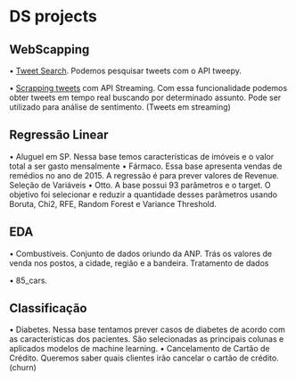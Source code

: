 # DS projects

## WebScapping

•	[Tweet Search](https://github.com/BrunoPTeruya/Projetos-Data-Science/blob/master/Pesquisando%20Tweets.ipynb). Podemos pesquisar tweets com o API tweepy.

•	[Scrapping tweets](https://github.com/BrunoPTeruya/Projetos-Data-Science/blob/master/Tweets%20em%20streaming.ipynb) com API Streaming. Com essa funcionalidade podemos obter tweets em tempo real buscando por determinado assunto. Pode ser utilizado para análise de sentimento. (Tweets em streaming)

## Regressão Linear

•	Aluguel em SP. Nessa base temos características de imóveis e o valor total a ser gasto mensalmente
•	Fármaco. Essa base apresenta vendas de remédios no ano de 2015. A regressão é para prever valores de Revenue.
Seleção de Variáveis
•	Otto. A base possui 93 parâmetros e o target. O objetivo foi selecionar e reduzir a quantidade desses parâmetros usando Boruta, Chi2, RFE, Random Forest e Variance Threshold.

## EDA

•	Combustíveis. Conjunto de dados oriundo da ANP. Trás os valores de venda nos postos, a cidade, região e a bandeira.
Tratamento de dados

•	85_cars.

## Classificação

•	Diabetes. Nessa base tentamos prever casos de diabetes de acordo com as características dos pacientes. São selecionadas as principais colunas e aplicados modelos de machine learning.
•	Cancelamento de Cartão de Crédito. Queremos saber quais clientes irão cancelar o cartão de crédito. (churn)
